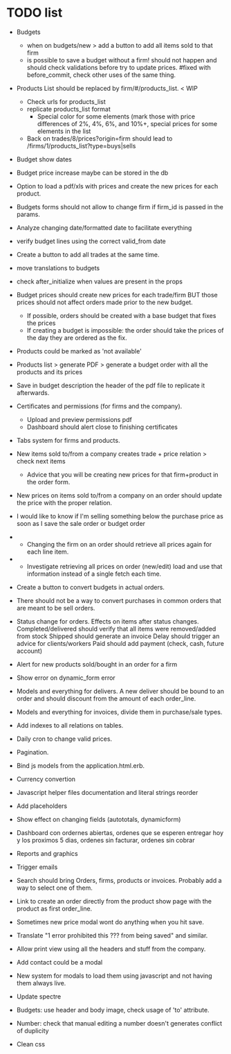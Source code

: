 # TODO list

* Budgets
    * when on budgets/new > add a button to add all items sold to that firm
    * is possible to save a budget without a firm! should not happen and should check validations before try to update prices. #fixed with before_commit, check other uses of the same thing.

* Products List should be replaced by firm/#/products_list. < WIP
    * Check urls for products_list
    * replicate products_list format
        * Special color for some elements (mark those with price differences of 2%, 4%, 6%, and 10%+, special prices for some elements in the list
    * Back on trades/8/prices?origin=firm should lead to /firms/1/products_list?type=buys|sells

* Budget show dates
* Budget price increase maybe can be stored in the db
* Option to load a pdf/xls with prices and create the new prices for each product.
* Budgets forms should not allow to change firm if firm_id is passed in the params.

* Analyze changing date/formatted date to facilitate everything
* verify budget lines using the correct valid_from date
* Create a button to add all trades at the same time.
* move translations to budgets

* check after_initialize when values are present in the props
* Budget prices should create new prices for each trade/firm BUT those prices should not affect orders made prior to the new budget.
    * If possible, orders should be created with a base budget that fixes the prices
    * If creating a budget is impossible: the order should take the prices of the day they are ordered as the fix.
* Products could be marked as 'not available'

* Products list > generate PDF > generate a budget order with all the products and its prices
* Save in budget description the header of the pdf file to replicate it afterwards.

* Certificates and permissions (for firms and the company).
    * Upload and preview permissions pdf
    * Dashboard should alert close to finishing certificates
* Tabs system for firms and products.
* New items sold to/from a company creates trade + price relation > check next items
    * Advice that you will be creating new prices for that firm+product in the order form.
* New prices on items sold to/from a company on an order should update the price with the proper relation.
* I would like to know if I'm selling something below the purchase price as soon as I save the sale order or budget order
* - Changing the firm on an order should retrieve all prices again for each line item.
* - Investigate retrieving all prices on order (new/edit) load and use that information instead of a single fetch each time.

* Create a button to convert budgets in actual orders.
* There should not be a way to convert purchases in common orders that are meant to be sell orders. 
* Status change for orders. Effects on items after status changes.
    Completed/delivered should verify that all items were removed/added from stock
    Shipped should generate an invoice
    Delay should trigger an advice for clients/workers
    Paid should add payment (check, cash, future account)
* Alert for new products sold/bought in an order for a firm
* Show error on dynamic_form error
* Models and everything for delivers. A new deliver should be bound to an order and should discount from the amount of each order_line.
* Models and everything for invoices, divide them in purchase/sale types.
* Add indexes to all relations on tables.
* Daily cron to change valid prices.
* Pagination.
* Bind js models from the application.html.erb.
* Currency convertion
* Javascript helper files documentation and literal strings reorder
* Add placeholders
* Show effect on changing fields (autototals, dynamicform)
* Dashboard con ordernes abiertas, ordenes que se esperen entregar hoy y los proximos 5 dias, ordenes sin facturar, ordenes sin cobrar
* Reports and graphics
* Trigger emails
* Search should bring Orders, firms, products or invoices. Probably add a way to select one of them.
* Link to create an order directly from the product show page with the product as first order_line.
* Sometimes new price modal wont do anything when you hit save.
* Translate "1 error prohibited this ??? from being saved" and similar.
* Allow print view using all the headers and stuff from the company.
* Add contact could be a modal
* New system for modals to load them using javascript and not having them always live.
* Update spectre

* Budgets: use header and body image, check usage of 'to' attribute.

* Number: check that manual editing a number doesn't generates conflict of duplicity 

* Clean css
